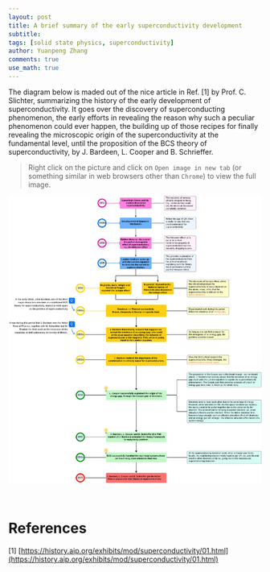 ```yaml
---
layout: post
title: A brief summary of the early superconductivity development
subtitle:
tags: [solid state physics, superconductivity]
author: Yuanpeng Zhang
comments: true
use_math: true
---
```


<style>
    .faq-container {
        margin: 0 auto;
    }
    .faq-question {
        margin-bottom: 10px;
        font-weight: bold;
        cursor: pointer;
    }
    .faq-answer {
        display: none;
        margin-bottom: 20px;
    }
    .callout {
        background-color: #e8f4fd; /* Light blue background */
        border-left: 5px solid #007BFF; /* Blue accent on the left */
        box-shadow: 0 2px 5px rgba(0,0,0,0.1); /* Subtle shadow for depth */
        font-family: Arial, sans-serif; /* Ensuring the font is consistent */
    }
    .multiline-span {
        display: block; /* or display: inline-block; */
    }
</style>

The diagram below is maded out of the nice article in Ref. [1] by Prof. C. Slichter, summarizing the history of the early development of superconductivity. It goes over the discovery of superconducting phenomenon, the early efforts in revealing the reason why such a peculiar phenomenon could ever happen, the building up of those recipes for finally revealing the microscopic origin of the superconductivity at the fundamental level, until the proposition of the BCS theory of superconductivity, by J. Bardeen, L. Cooper and B. Schrieffer.

> Right click on the picture and click on `Open image in new tab` (or something similar in web browsers other than `Chrome`) to view the full image.

<p align='center'>
<img src="/assets/img/posts/Superconductivity_Development.svg"
   style="border:none;"
   width="1000"
   alt="spcd_dev"
   title="spcd_dev" />
</p>

<br>

References
===

[1] [https://history.aip.org/exhibits/mod/superconductivity/01.html](https://history.aip.org/exhibits/mod/superconductivity/01.html)